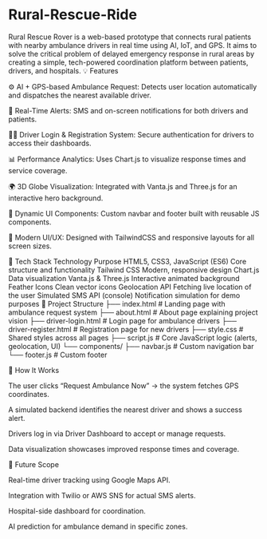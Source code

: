# Rural-Rescue-Ride
Rural Rescue Rover is a web-based prototype that connects rural patients with nearby ambulance drivers in real time using AI, IoT, and GPS. It aims to solve the critical problem of delayed emergency response in rural areas by creating a simple, tech-powered coordination platform between patients, drivers, and hospitals.
💡 Features

⚙️ AI + GPS-based Ambulance Request: Detects user location automatically and dispatches the nearest available driver.

📲 Real-Time Alerts: SMS and on-screen notifications for both drivers and patients.

👨‍⚕️ Driver Login & Registration System: Secure authentication for drivers to access their dashboards.

📊 Performance Analytics: Uses Chart.js to visualize response times and service coverage.

🌍 3D Globe Visualization: Integrated with Vanta.js and Three.js for an interactive hero background.

💬 Dynamic UI Components: Custom navbar and footer built with reusable JS components.

🎨 Modern UI/UX: Designed with TailwindCSS and responsive layouts for all screen sizes.

🧠 Tech Stack
Technology	Purpose
HTML5, CSS3, JavaScript (ES6)	Core structure and functionality
Tailwind CSS	Modern, responsive design
Chart.js	Data visualization
Vanta.js & Three.js	Interactive animated background
Feather Icons	Clean vector icons
Geolocation API	Fetching live location of the user
Simulated SMS API (console)	Notification simulation for demo purposes
📁 Project Structure
├── index.html             # Landing page with ambulance request system
├── about.html             # About page explaining project vision
├── driver-login.html      # Login page for ambulance drivers
├── driver-register.html   # Registration page for new drivers
├── style.css              # Shared styles across all pages
├── script.js              # Core JavaScript logic (alerts, geolocation, UI)
└── components/
    ├── navbar.js          # Custom navigation bar
    └── footer.js          # Custom footer

🚀 How It Works

The user clicks “Request Ambulance Now” → the system fetches GPS coordinates.

A simulated backend identifies the nearest driver and shows a success alert.

Drivers log in via Driver Dashboard to accept or manage requests.

Data visualization showcases improved response times and coverage.

🧩 Future Scope

Real-time driver tracking using Google Maps API.

Integration with Twilio or AWS SNS for actual SMS alerts.

Hospital-side dashboard for coordination.

AI prediction for ambulance demand in specific zones.
